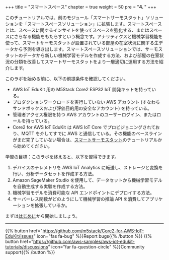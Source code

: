 +++
title = "スマートスペース"
chapter = true
weight = 50
pre = "<b>4. </b>"
+++

このチュートリアルでは、前のモジュール「スマートサーモスタット」ソリューションを「スマートスペースソリューション」に拡張します。スマートスペースとは、スペースに関するインサイトを使ってスペースを強化する、またはスペースにさらなる機能をもたらすという概念です。アナリティクスと機械学習機能を使って、スマートサーモスタットが設置されている部屋の在室状況に関する生データから予測を導き出します。スマートスペースソリューションでは、サーモスタットのデータから新しい機械学習モデルを作成する方法、および部屋の在室状況の分類を改善してスマートサーモスタットをより一層適切に運用する方法を紹介します。

このラボを始める前に、以下の前提条件を確認してください。

* AWS IoT EduKit 用の M5Stack Core2 ESP32 IoT 開発キットを持っている。
* プロダクションワークロードを実行していない AWS アカウント (すなわちサンドボックスおよび評価目的用の安全なアカウント) を持っている。
* 管理者アクセス権限を持つ AWS アカウントのユーザーログイン、またはロールを持っている。
* Core2 for AWS IoT EduKit は AWS IoT Core でプロビジョニングされており、MQTT を介してすでに AWS と通信している。その機能のベースラインがまだ完了していない場合は、[スマートサーモスタット](/jp/smart-thermostat.html)のチュートリアルから始めてください。


学習の目標：このラボを終えると、以下を習得できます。

1. デバイスのテレメトリを AWS IoT Analytics に転送し、ストレージと変換を行い、分析データセットを作成する方法。
1. Amazon SageMaker Studio を使用して、データセットから機械学習モデルを自動生成する実験を作成する方法。
1. 機械学習モデルを消費可能な API エンドポイントにデプロイする方法。
1. サーバーレス関数がどのようにして機械学習の推論 API を消費してアプリケーションを拡張しているか。

まずは[はじめに](/jp/smart-spaces/introduction.html)から開始しましょう。

---
{{% button href="https://github.com/m5stack/Core2-for-AWS-IoT-EduKit/issues" icon="fas fa-bug" %}}Report bugs{{% /button %}} {{% button href="https://github.com/aws-samples/aws-iot-edukit-tutorials/discussions" icon="far fa-question-circle" %}}Community support{{% /button %}}